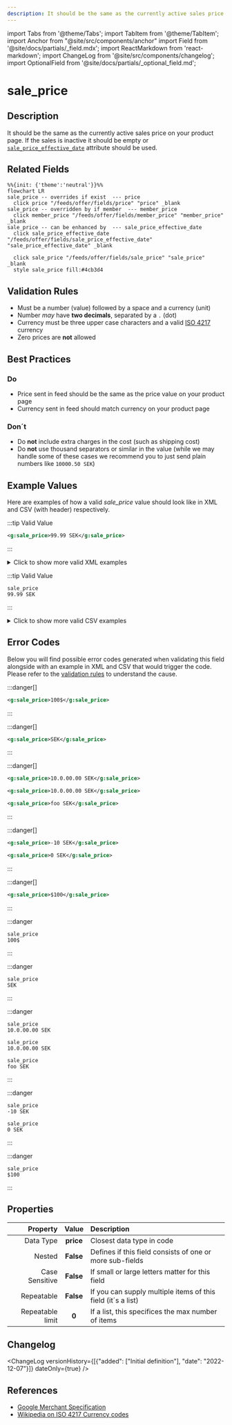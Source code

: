 ```yaml
---
description: It should be the same as the currently active sales price on your product page. If the sales is inactive it should be empty or [`sale_price_effective_date`](sale_price_effective_date.md) attribute should be used.
---
```


import Tabs from '@theme/Tabs';
import TabItem from '@theme/TabItem';
import Anchor from "@site/src/components/anchor"
import Field from '@site/docs/partials/_field.mdx';
import ReactMarkdown from 'react-markdown';
import ChangeLog from '@site/src/components/changelog';
import OptionalField from '@site/docs/partials/_optional_field.md';

# sale_price

<OptionalField/>

## Description

It should be the same as the currently active sales price on your product page. If the sales is inactive it should be empty or [`sale_price_effective_date`](sale_price_effective_date.md) attribute should be used.


## Related Fields

```mermaid
%%{init: {'theme':'neutral'}}%%
flowchart LR
sale_price -- overrides if exist  --- price
  click price "/feeds/offer/fields/price" "price" _blank
sale_price -- overridden by if member  --- member_price
  click member_price "/feeds/offer/fields/member_price" "member_price" _blank
sale_price -- can be enhanced by  --- sale_price_effective_date
  click sale_price_effective_date "/feeds/offer/fields/sale_price_effective_date" "sale_price_effective_date" _blank

  click sale_price "/feeds/offer/fields/sale_price" "sale_price" _blank
  style sale_price fill:#4cb3d4
```




## Validation Rules

- Must be a number (value) followed by a space and a currency (unit)
- Number *may* have **two decimals**, separated by a `.` (dot)
- Currency must be three upper case characters and a valid [ISO 4217](https://en.wikipedia.org/wiki/ISO_4217) currency
- Zero prices are **not** allowed


## Best Practices


### Do

- Price sent in feed should be the same as the price value on your product page
- Currency sent in feed should match currency on your product page



### Don´t

- Do **not** include extra charges in the cost (such as shipping cost)
- Do **not** use thousand separators or similar in the value (while we may handle some of these cases we recommend you to just send plain numbers like `10000.50 SEK`)




## Example Values

Here are examples of how a valid *sale_price* value  should look like in XML and CSV (with header) respectively.

<Tabs>
  <TabItem value="valid_xml" label="XML" default>

:::tip Valid Value

```xml
<g:sale_price>99.99 SEK</g:sale_price>
```

:::

<details>
  <summary>Click to show more valid XML examples</summary>
  <div>

```xml
<g:sale_price>99.99 SEK</g:sale_price>
```

```xml
<g:sale_price>100 SEK</g:sale_price>
```

```xml
<g:sale_price>SEK 100</g:sale_price>
```

```xml
<g:sale_price>99,99 SEK</g:sale_price>
```

```xml
<g:sale_price>10,000.00 SEK</g:sale_price>
```

```xml
<g:sale_price>10 000.00 SEK</g:sale_price>
```

```xml
<g:sale_price>10.000 SEK</g:sale_price>
```

```xml
<g:sale_price>1.144.000 SEK</g:sale_price>
```


  </div>
</details>

 </TabItem>
  <TabItem value="valid_csv" label="CSV">

:::tip Valid Value

```csv
sale_price
99.99 SEK
```

:::

<details>
  <summary>Click to show more valid CSV examples</summary>
  <div>

```csv
sale_price
99.99 SEK
```

```csv
sale_price
100 SEK
```

```csv
sale_price
SEK 100
```

```csv
sale_price
"99,99 SEK"
```

```csv
sale_price
"10,000.00 SEK"
```

```csv
sale_price
10 000.00 SEK
```

```csv
sale_price
10.000 SEK
```

```csv
sale_price
1.144.000 SEK
```


  </div>
</details>

  </TabItem>
</Tabs>

## Error Codes

Below you will find possible error codes generated when validating this field alongside with an example in XML and CSV that would trigger the code. Please refer to the [validation rules](#validation-rules) to understand the cause.

<Tabs>
  <TabItem value="invalid_xml" label="XML" default>

:::danger[**<Anchor id="validation_missing_currency" title="validation_missing_currency" />**]


```xml
<g:sale_price>100$</g:sale_price>
```

:::

:::danger[**<Anchor id="validation_missing_price_value" title="validation_missing_price_value" />**]


```xml
<g:sale_price>SEK</g:sale_price>
```

:::

:::danger[**<Anchor id="validation_not_number" title="validation_not_number" />**]


```xml
<g:sale_price>10.0.00.00 SEK</g:sale_price>
```
```xml
<g:sale_price>10.0.00.00 SEK</g:sale_price>
```
```xml
<g:sale_price>foo SEK</g:sale_price>
```

:::

:::danger[**<Anchor id="validation_not_positive_number" title="validation_not_positive_number" />**]


```xml
<g:sale_price>-10 SEK</g:sale_price>
```
```xml
<g:sale_price>0 SEK</g:sale_price>
```

:::

:::danger[**<Anchor id="validation_unknown_currency" title="validation_unknown_currency" />**]


```xml
<g:sale_price>$100</g:sale_price>
```

:::


 </TabItem>
  <TabItem value="invalid_csv" label="CSV">

:::danger <Anchor id="validation_missing_currency" title="validation_missing_currency" />

```csv
sale_price
100$
```

:::

:::danger <Anchor id="validation_missing_price_value" title="validation_missing_price_value" />

```csv
sale_price
SEK
```

:::

:::danger <Anchor id="validation_not_number" title="validation_not_number" />

```csv
sale_price
10.0.00.00 SEK
```
```csv
sale_price
10.0.00.00 SEK
```
```csv
sale_price
foo SEK
```

:::

:::danger <Anchor id="validation_not_positive_number" title="validation_not_positive_number" />

```csv
sale_price
-10 SEK
```
```csv
sale_price
0 SEK
```

:::

:::danger <Anchor id="validation_unknown_currency" title="validation_unknown_currency" />

```csv
sale_price
$100
```

:::


  </TabItem>
</Tabs>

## Properties

|     **Property** |         **Value**          | **Description**                                              |
|-----------------:|:--------------------------:|:-------------------------------------------------------------|
|        Data Type |    **price**     | Closest data type in code                                    |
|           Nested |      **False**      | Defines if this field consists of one or more sub-fields     |
|   Case Sensitive |  **False**  | If small or large letters matter for this field              |
|       Repeatable |    **False**    | If you can supply multiple items of this field (it´s a list) |
| Repeatable limit | **0** | If a list, this specifices the max number of items           |

## Changelog
<ChangeLog versionHistory={[{"added": ["Initial definition"], "date": "2022-12-07"}]} dateOnly={true} />

## References
- [Google Merchant Specification](https://support.google.com/merchants/answer/6324471)
- [Wikipedia on ISO 4217 Currency codes](https://en.wikipedia.org/wiki/ISO_4217)
